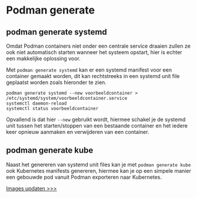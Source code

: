 # Podman generate

## podman generate systemd
Omdat Podman containers niet onder een centrale service draaien zullen ze ook niet automatisch starten wanneer het systeem opstart, hier is echter een makkelijke oplossing voor.

Met `podman generate systemd` kan er een systemd manifest voor een container gemaakt worden, dit kan rechtstreeks in een systemd unit file geplaatst worden zoals hieronder te zien.

```
podman generate systemd --new voorbeeldcontainer > /etc/systemd/system/voorbeeldcontainer.service
systemctl daemon-reload
systemctl status voorbeeldcontainer
```

Opvallend is dat hier `--new` gebruikt wordt, hiermee schakel je de systemd unit tussen het starten/stoppen van een bestaande container en het iedere keer opnieuw aanmaken en verwijderen van een container.

## podman generate kube

Naast het genereren van systemd unit files kan je met `podman generate kube` ook Kubernetes manifests genereren, hiermee kan je op een simpele manier een gebouwde pod vanuit Podman exporteren naar Kubernetes.

[Images updaten >>>](10-images-updaten.md)
